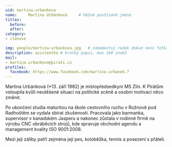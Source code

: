 ```yaml
---
uid: martina.urbankova
name:     Martina Urbánková  	# běžně používáné jméno
titles:
  before: 
  after:
category:
- clenove

img: people/martina-urbankova.jpg   # zakomentuj radek dokud není fotka
description: asistentka # kratký popis, max 160 znaků
mail:
- martina.urbankova@pirati.cz
profiles:
  facebook: https://www.facebook.com/martina.urbanek.7
---
```


Martina Urbánková (*13.  září 1982) je místopředsedkyní MS Zlín. K Pirátům vstoupila kvůli neutěšené situaci na politické scéně a osobní motivaci něco změnit.

Po ukončení studia maturitou na škole cestovního ruchu v Rožnově pod Radhoštěm se vydala sbírat zkušenosti. Pracovala jako barmanka, supervisor v kanadském Jasperu a nakonec zůstala v rodinné firmě na výrobu CNC obráběcích strojů, kde spravuje obchodní agendu a management kvality ISO 9001:2008.

Mezi její záliby patří zejména její pes, koloběžka, tennis a posezení s přáteli.
